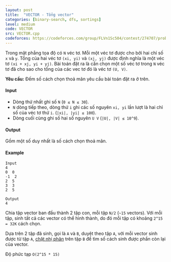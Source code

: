 ```yaml
---
layout: post
title:  "VECTOR - Tổng vector"
categories: [binary-search, dfs, sortings]
level: medium
code: VECTOR
src: VECTOR.cpp
codeforces: https://codeforces.com/group/FLVn1Sc504/contest/274707/problem/F
---
```



Trong mặt phẳng tọa độ có `N` véc tơ. Mỗi một véc tơ được cho bởi hai chỉ số `x` và `y`. Tổng của hai véc tơ `(xi, yi)` và `(xj, yj)` được định nghĩa là một véc tơ `(xi + xj, yi + yj)`. Bài toán đặt ra là cần chọn một số véc tơ trong `N` véc tơ đã cho sao cho tổng của các vec tơ đó là véc tơ `(U, V)`.

**Yêu cầu:** Đếm số cách chọn thoả mãn yêu cầu bài toán đặt ra ở trên.

#### Input

+ Dòng thứ nhất ghi số `N` (`0 ≤ N ≤ 30`).
+ `N` dòng tiếp theo, dòng thứ `i` ghi các số nguyên `xi, yi` lần lượt là hai chỉ số của véc tơ thứ `i`. (`|xi|, |yi| ≤ 100`).
+ Dòng cuối cùng ghi số hai số nguyên `U V` (`|U|, |V| ≤ 10^9`).

#### Output

Gồm một số duy nhất là số cách chọn thoả mãn.

#### Example

```
Input
4
0  0
-1  2
2  5
3  3
2  5

Output
4
```

<!--more-->


Chia tập vector ban đầu thành 2 tập con, mỗi tập `N/2` (`~15` vectors). Với mỗi tập, sinh tất cả các vector có thể hình thành, do đó mỗi tập có khoảng `2^15 = 32K` cách chọn.

Dựa trên 2 tập đã sinh, gọi là `A` và `B`, duyệt theo tập `A`, với mỗi vector sinh được từ tập `A`, [chặt nhị phân](https://vnspoj.github.io/category/binary-search) trên tập `B` để tìm số cách sinh được phần còn lại của vector.

Độ phức tạp `O(2^15 * 15)`
